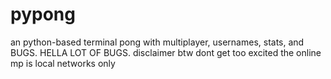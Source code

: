 # pypong
an python-based terminal pong with multiplayer, usernames, stats, and BUGS. HELLA LOT OF BUGS.
disclaimer btw dont get too excited the online mp is local networks only
